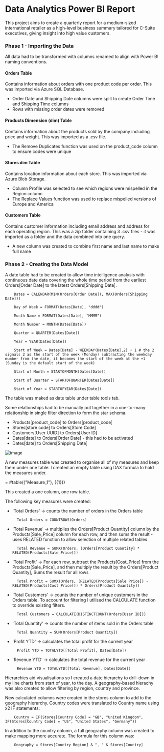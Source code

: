 # Data Analytics Power BI Report 

This project aims to create a quarterly report for a medium-sized international retailer as a high-level business summary tailored for C-Suite executives, giving insight into high value customers.

### Phase 1 - Importing the Data 
All data had to be transformed with columns renamed to align with Power BI naming conventions. 

#### Orders Table 

Contains information about orders with one product code per order. This was imported via Azure SQL Database. 

* Order Date and Shipping Date columns were split to create Order Time and Shipping Time columns 
* Rows with missing order dates were removed 

#### Products Dimension (dim) Table

Contains information about the products sold by the company including price and weight. This was imported as a .csv file. 

* The Remove Duplicates function was used on the product_code column to ensure codes were unique 

#### Stores dim Table

Contains location information about each store. This was imported via Azure Blob Storage. 

* Column Profile was selected to see which regions were mispelled in the Region column
* The Replace Values function was used to replace mispelled versions of Europe and America

#### Customers Table 

Contains customer information including email address and address for each operating region. This was a zip folder containing 3 .csv files - it was imported as a folder and the data combined into one query. 

* A new column was created to combine first name and last name to make full name


### Phase 2 - Creating the Data Model 

A date table had to be created to allow time intelligence analysis with continuous date data covering the whole time period from the earliest Orders[Order Date] to the latest Orders[Shipping Date]. 

        Dates = CALENDAR(MIN(Orders[Order Date]), MAX(Orders[Shipping Date]))
        
        Day of Week = FORMAT(Dates[Date], "dddd")
        
        Month Name = FORMAT(Dates[Date], "MMMM")
        
        Month Number = MONTH(Dates[Date])
        
        Quarter = QUARTER(Dates[Date])
        
        Year = YEAR(Dates[Date])
        
        Start of Week = Dates[Date] - WEEKDAY(Dates[Date],2) + 1 # the 2 signals 2 as the start of the week (Monday) subtracting the weekday number from the date, it becomes the start of the week at the +1 (Sunday is the default start of the week)
        
        Start of Month = STARTOFMONTH(Dates[Date])
        
        Start of Quarter = STARTOFQUARTER(Dates[Date])
        
        Start of Year = STARTOFYEAR(Dates[Date])

The table was maked as date table under table tools tab. 

Some relationships had to be manually put together in a one-to-many relationship in single filter direction to form the star schema. 

* Products[product_code] to Orders[product_code]
* Stores[store code] to Orders[Store Code]
* Customers[User UUID] to Orders[User ID]
* Dates[date] to Orders[Order Date] - this had to be activated 
* Dates[date] to Orders[Shipping Date]

![image](https://github.com/user-attachments/assets/d6d88dc4-921d-4b83-ba8a-a46ccc7b6b05)

A new measures table was created to organise all of my measures and keep them under one table. I created an empty table using DAX formula to hold the measures under. 

= #table({"Measure_1"}, {{1}}) 

This created a one column, one row table. 

The following key measures were created: 
* 'Total Orders' -> counts the number of orders in the Orders table
  
        Total Orders = COUNTROWS(Orders)
  
* 'Total Revenue' -> multiplies the Orders[Product Quantity] column by the Products[Sale_Price] column for each row, and then sums the result - uses RELATED function to allow selection of multiple related tables
  
        Total Revenue = SUMX(Orders, (Orders[Product Quantity] * RELATED(Products[Sale Price]))
  
* 'Total Profit' -> For each row, subtract the Products[Cost_Price] from the Products[Sale_Price], and then multiply the result by the Orders[Product Quantity], Sums the result for all rows
  
        Total Profit = SUMX(Orders, (RELATED(Products[Sale Price]) - RELATED(Products[Cost Price])) * Orders[Product Quantity])
  
* 'Total Customers' -> counts the number of unique customers in the Orders table. To account for filtering I utilised the CALCULATE function to override existing filters.

        Total Customers = CALCULATE(DISTINCTCOUNT(Orders[User ID]))
  
* 'Total Quantity' -> counts the number of items sold in the Orders table

        Total Quantity = SUM(Orders[Product Quantity])

* 'Profit YTD' -> calculates the total profit for the current year

        Profit YTD = TOTALYTD([Total Profit], Dates[Date])

* 'Revenue YTD' -> calculates the total revenue for the current year
  
        Revenue YTD = TOTALYTD([Total Revenue], Dates[Date])

Hierarchies aid visualisations so I created a date hierarchy to drill-down in my line charts from start of year, to the day. A geography-based hierachy was also created to allow filtering by region, country and province. 

New calculated columns were created in the stores column to add to the geography hierarchy. Country codes were translated to Country name using x2 IF statements: 

        Country = IF(Stores[Country Code] = "GB", "United Kingdom", IF(Stores[Country Code] = "US", "United States", "Germany"))

In addition to the country column, a full geography column was created to make mapping more accurate. The formula for this column was: 

        Geography = Stores[Country Region] & ", " & Stores[Country]

